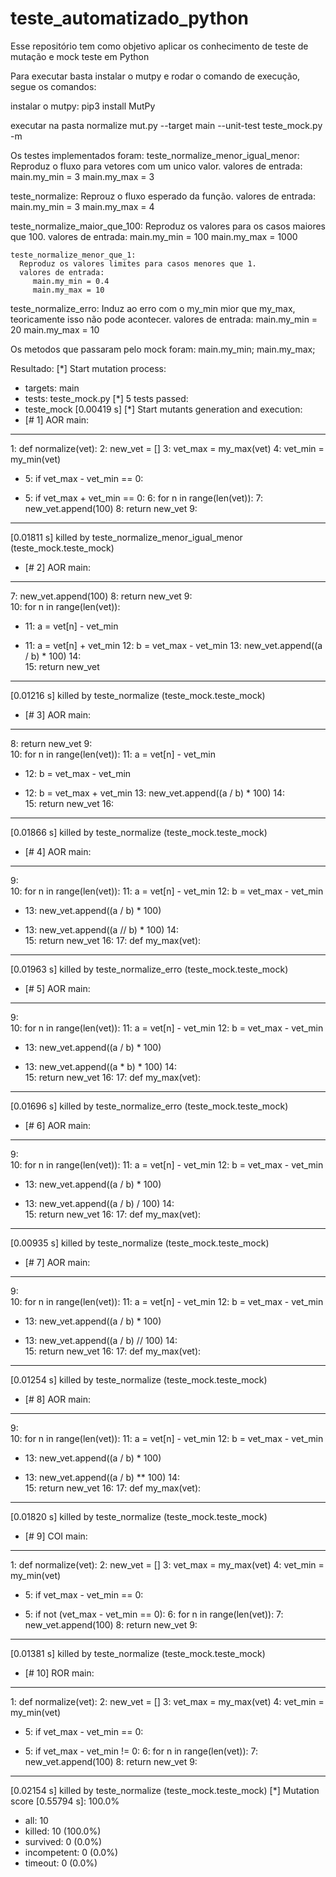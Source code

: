 # teste_automatizado_python
Esse repositório tem como objetivo aplicar os conhecimento de teste de mutação e mock teste em Python 

Para executar basta instalar o mutpy e rodar o comando de execução, segue os comandos:

instalar o mutpy:
	pip3 install MutPy

executar na pasta normalize
	mut.py --target main --unit-test teste_mock.py -m

Os testes implementados foram:
   teste_normalize_menor_igual_menor:
      Reproduz o fluxo para vetores com um unico valor.
      valores de entrada:
         main.my_min = 3
         main.my_max = 3
         
   teste_normalize:
      Reprouz o fluxo esperado da função.
      valores de entrada:
         main.my_min = 3
         main.my_max = 4
         
   teste_normalize_maior_que_100:
      Reproduz os valores para os casos maiores que 100.
      valores de entrada:
         main.my_min = 100
         main.my_max = 1000
         
	teste_normalize_menor_que_1:
      Reproduz os valores limites para casos menores que 1.
      valores de entrada:
         main.my_min = 0.4
         main.my_max = 10
         
   teste_normalize_erro: 
      Induz ao erro com o my_min mior que my_max, 
      teoricamente isso não pode acontecer.
      valores de entrada:
         main.my_min = 20
         main.my_max = 10

Os metodos que passaram pelo mock foram: 
   main.my_min;
   main.my_max;

Resultado: 
[*] Start mutation process:
   - targets: main
   - tests: teste_mock.py
[*] 5 tests passed:
   - teste_mock [0.00419 s]
[*] Start mutants generation and execution:
   - [#   1] AOR main: 
--------------------------------------------------------------------------------
   1: def normalize(vet):
   2:     new_vet = []
   3:     vet_max = my_max(vet)
   4:     vet_min = my_min(vet)
-  5:     if vet_max - vet_min == 0:
+  5:     if vet_max + vet_min == 0:
   6:         for n in range(len(vet)):
   7:             new_vet.append(100)
   8:         return new_vet
   9:     
--------------------------------------------------------------------------------
[0.01811 s] killed by teste_normalize_menor_igual_menor (teste_mock.teste_mock)
   - [#   2] AOR main: 
--------------------------------------------------------------------------------
   7:             new_vet.append(100)
   8:         return new_vet
   9:     
  10:     for n in range(len(vet)):
- 11:         a = vet[n] - vet_min
+ 11:         a = vet[n] + vet_min
  12:         b = vet_max - vet_min
  13:         new_vet.append((a / b) * 100)
  14:     
  15:     return new_vet
--------------------------------------------------------------------------------
[0.01216 s] killed by teste_normalize (teste_mock.teste_mock)
   - [#   3] AOR main: 
--------------------------------------------------------------------------------
   8:         return new_vet
   9:     
  10:     for n in range(len(vet)):
  11:         a = vet[n] - vet_min
- 12:         b = vet_max - vet_min
+ 12:         b = vet_max + vet_min
  13:         new_vet.append((a / b) * 100)
  14:     
  15:     return new_vet
  16: 
--------------------------------------------------------------------------------
[0.01866 s] killed by teste_normalize (teste_mock.teste_mock)
   - [#   4] AOR main: 
--------------------------------------------------------------------------------
   9:     
  10:     for n in range(len(vet)):
  11:         a = vet[n] - vet_min
  12:         b = vet_max - vet_min
- 13:         new_vet.append((a / b) * 100)
+ 13:         new_vet.append((a // b) * 100)
  14:     
  15:     return new_vet
  16: 
  17: def my_max(vet):
--------------------------------------------------------------------------------
[0.01963 s] killed by teste_normalize_erro (teste_mock.teste_mock)
   - [#   5] AOR main: 
--------------------------------------------------------------------------------
   9:     
  10:     for n in range(len(vet)):
  11:         a = vet[n] - vet_min
  12:         b = vet_max - vet_min
- 13:         new_vet.append((a / b) * 100)
+ 13:         new_vet.append((a * b) * 100)
  14:     
  15:     return new_vet
  16: 
  17: def my_max(vet):
--------------------------------------------------------------------------------
[0.01696 s] killed by teste_normalize_erro (teste_mock.teste_mock)
   - [#   6] AOR main: 
--------------------------------------------------------------------------------
   9:     
  10:     for n in range(len(vet)):
  11:         a = vet[n] - vet_min
  12:         b = vet_max - vet_min
- 13:         new_vet.append((a / b) * 100)
+ 13:         new_vet.append((a / b) / 100)
  14:     
  15:     return new_vet
  16: 
  17: def my_max(vet):
--------------------------------------------------------------------------------
[0.00935 s] killed by teste_normalize (teste_mock.teste_mock)
   - [#   7] AOR main: 
--------------------------------------------------------------------------------
   9:     
  10:     for n in range(len(vet)):
  11:         a = vet[n] - vet_min
  12:         b = vet_max - vet_min
- 13:         new_vet.append((a / b) * 100)
+ 13:         new_vet.append((a / b) // 100)
  14:     
  15:     return new_vet
  16: 
  17: def my_max(vet):
--------------------------------------------------------------------------------
[0.01254 s] killed by teste_normalize (teste_mock.teste_mock)
   - [#   8] AOR main: 
--------------------------------------------------------------------------------
   9:     
  10:     for n in range(len(vet)):
  11:         a = vet[n] - vet_min
  12:         b = vet_max - vet_min
- 13:         new_vet.append((a / b) * 100)
+ 13:         new_vet.append((a / b) ** 100)
  14:     
  15:     return new_vet
  16: 
  17: def my_max(vet):
--------------------------------------------------------------------------------
[0.01820 s] killed by teste_normalize (teste_mock.teste_mock)
   - [#   9] COI main: 
--------------------------------------------------------------------------------
   1: def normalize(vet):
   2:     new_vet = []
   3:     vet_max = my_max(vet)
   4:     vet_min = my_min(vet)
-  5:     if vet_max - vet_min == 0:
+  5:     if not (vet_max - vet_min == 0):
   6:         for n in range(len(vet)):
   7:             new_vet.append(100)
   8:         return new_vet
   9:     
--------------------------------------------------------------------------------
[0.01381 s] killed by teste_normalize (teste_mock.teste_mock)
   - [#  10] ROR main: 
--------------------------------------------------------------------------------
   1: def normalize(vet):
   2:     new_vet = []
   3:     vet_max = my_max(vet)
   4:     vet_min = my_min(vet)
-  5:     if vet_max - vet_min == 0:
+  5:     if vet_max - vet_min != 0:
   6:         for n in range(len(vet)):
   7:             new_vet.append(100)
   8:         return new_vet
   9:     
--------------------------------------------------------------------------------
[0.02154 s] killed by teste_normalize (teste_mock.teste_mock)
[*] Mutation score [0.55794 s]: 100.0%
   - all: 10
   - killed: 10 (100.0%)
   - survived: 0 (0.0%)
   - incompetent: 0 (0.0%)
   - timeout: 0 (0.0%)
